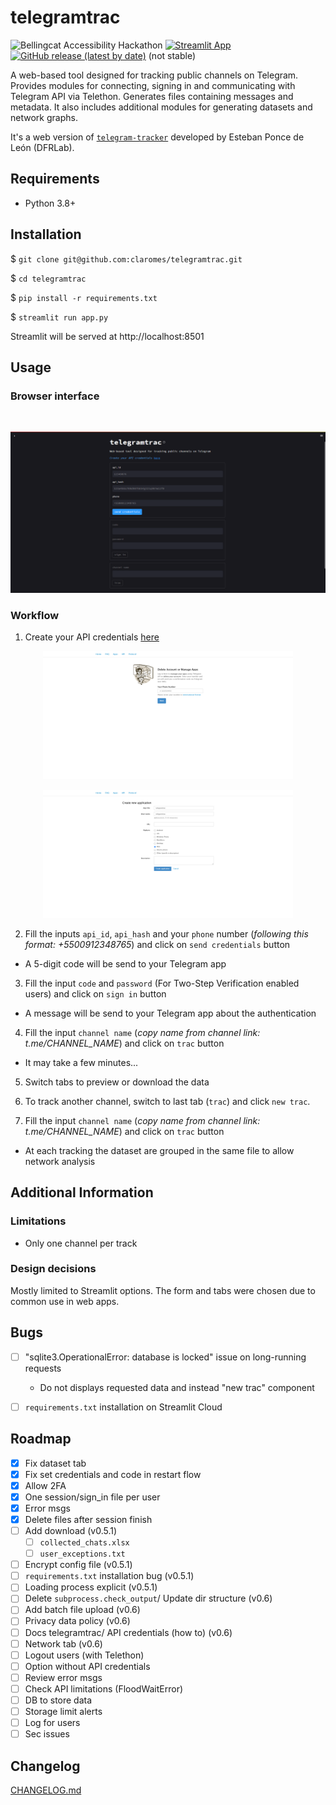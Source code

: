 # telegramtrac

![Bellingcat Accessibility Hackathon](https://img.shields.io/badge/%C2%BF%20Bellingcat%20Hackathon-April%202023-%23ffca8e?style=flat) [![Streamlit App](https://static.streamlit.io/badges/streamlit_badge_red.svg)](https://telegramtrac.streamlit.app/) [![GitHub release (latest by date)](https://img.shields.io/github/v/release/claromes/telegramtrac)](https://github.com/claromes/telegramtrac/releases) (not stable)

A web-based tool designed for tracking public channels on Telegram. Provides modules for connecting, signing in and communicating with Telegram API via Telethon. Generates files containing messages and metadata. It also includes additional modules for generating datasets and network graphs.

It's a web version of [`telegram-tracker`](https://github.com/estebanpdl/telegram-tracker) developed by Esteban Ponce de León (DFRLab).

## Requirements

- Python 3.8+

## Installation

$ `git clone git@github.com:claromes/telegramtrac.git`

$ `cd telegramtrac`

$ `pip install -r requirements.txt`

$ `streamlit run app.py`

Streamlit will be served at http://localhost:8501

## Usage

### Browser interface

<br>
<p align="center">
    <img src="assets/1.png" width="700">
</p>

### Workflow

1. Create your API credentials [here](https://my.telegram.org/auth)

<p align="center">
    <img src="assets/2.png" width="400">
</p>
<p align="center">
    <img src="assets/3.png" width="400">
</p>

2. Fill the inputs `api_id`, `api_hash` and your `phone` number (*following this format: +5500912348765*) and click on `send credentials` button

- A 5-digit code will be send to your Telegram app

3. Fill the input `code` and `password` (For Two-Step Verification enabled users) and click on `sign in` button

- A message will be send to your Telegram app about the authentication

4. Fill the input `channel name` (*copy name from channel link: t.me/CHANNEL_NAME*) and click on `trac` button

- It may take a few minutes...

5. Switch tabs to preview or download the data

6. To track another channel, switch to last tab (`trac`) and click `new trac`.

7. Fill the input `channel name` (*copy name from channel link: t.me/CHANNEL_NAME*) and click on `trac` button

- At each tracking the dataset are grouped in the same file to allow network analysis

## Additional Information

### Limitations

- Only one channel per track

### Design decisions

Mostly limited to Streamlit options. The form and tabs were chosen due to common use in web apps.

## Bugs

- [ ] "sqlite3.OperationalError: database is locked" issue on long-running requests
    - Do not displays requested data and instead  "new trac" component
- [ ] `requirements.txt` installation on Streamlit Cloud


## Roadmap

- [x] Fix dataset tab
- [x] Fix set credentials and code in restart flow
- [x] Allow 2FA
- [x] One session/sign_in file per user
- [x] Error msgs
- [x] Delete files after session finish
- [ ] Add download (v0.5.1)
    - [ ] `collected_chats.xlsx`
    - [ ] `user_exceptions.txt`
- [ ] Encrypt config file (v0.5.1)
- [ ] `requirements.txt` installation bug (v0.5.1)
- [ ] Loading process explicit (v0.5.1)
- [ ] Delete `subprocess.check_output`/ Update dir structure (v0.6)
- [ ] Add batch file upload (v0.6)
- [ ] Privacy data policy (v0.6)
- [ ] Docs telegramtrac/ API credentials (how to) (v0.6)
- [ ] Network tab (v0.6)
- [ ] Logout users (with Telethon)
- [ ] Option without API credentials
- [ ] Review error msgs
- [ ] Check API limitations (FloodWaitError)
- [ ] DB to store data
- [ ] Storage limit alerts
- [ ] Log for users
- [ ] Sec issues

## Changelog

[CHANGELOG.md](/CHANGELOG.md)
